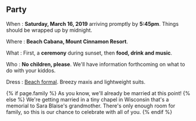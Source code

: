## Party

When
: **Saturday, March 16, 2019** arriving promptly by **5:45pm**. Things should be wrapped up by midnight.

Where
: **Beach Cabana, Mount Cinnamon Resort**.

What
: First, a **ceremony** during sunset, then **food, drink and music**.

Who
: **No children, please**. We'll have information forthcoming on what to do with your kiddos.

Dress
: [Beach formal](https://www.theknot.com/content/wedding-guest-attire-cheat-sheet). Breezy maxis and lightweight suits.

{% if page.family %}
As you know, we'll already be married at this point!
{% else %}
We're getting married in a tiny chapel in Wisconsin that's a memorial to Sara Blaise's grandmother. There's only enough room for family, so this is our chance to celebrate with all of you.
{% endif %}